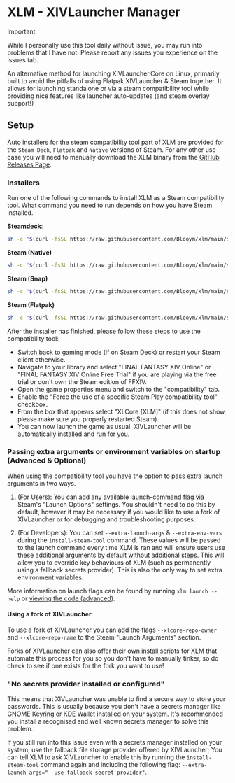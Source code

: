 # XLM - XIVLauncher Manager

> [!IMPORTANT]  
> While I personally use this tool daily without issue, you may run into problems that I have not. Please report any issues you experience on the issues tab.

An alternative method for launching XIVLauncher.Core on Linux, primarily built to avoid the pitfalls of using Flatpak XIVLauncher & Steam together. It allows for launching standalone or via a steam compatibility tool while providing nice features like launcher auto-updates (and steam overlay support!)

## Setup

Auto installers for the steam compatibility tool part of XLM are provided for the `Steam Deck`, `Flatpak` and `Native` versions of Steam. For any other use-case you will need to manually download the XLM binary from the [GitHub Releases Page](https://github.com/Blooym/xlm/releases/latest).

### Installers

Run one of the following commands to install XLM as a Steam compatibility tool. What command you need to run depends on how you have Steam installed.

**Steamdeck**:

```sh
sh -c "$(curl -fsSL https://raw.githubusercontent.com/Blooym/xlm/main/setup/install-steamdeck.sh)"
```

**Steam (Native)**
```sh
sh -c "$(curl -fsSL https://raw.githubusercontent.com/Blooym/xlm/main/setup/install-native.sh)"
```

**Steam (Snap)**
```sh
sh -c "$(curl -fsSL https://raw.githubusercontent.com/Blooym/xlm/main/setup/install-snap.sh)"
```

**Steam (Flatpak)**
```sh
sh -c "$(curl -fsSL https://raw.githubusercontent.com/Blooym/xlm/main/setup/install-flatpak.sh)"
```

After the installer has finished, please follow these steps to use the compatibility tool:
- Switch back to gaming mode (if on Steam Deck) or restart your Steam client otherwise.
- Navigate to your library and select "FINAL FANTASY XIV Online" or "FINAL FANTASY XIV Online Free Trial" if you are playing via the free trial or don't own the Steam edition of FFXIV. 
- Open the game properties menu and switch to the "compatibility" tab.
- Enable the "Force the use of a specific Steam Play compatibility tool" checkbox.
- From the box that appears select "XLCore [XLM]" (if this does not show, please make sure you properly restarted Steam).
- You can now launch the game as usual. XIVLauncher will be automatically installed and run for you.

### Passing extra arguments or environment variables on startup (Advanced & Optional)

When using the compatibility tool you have the option to pass extra launch arguments in two ways.

1. (For Users): You can add any available launch-command flag via Steam's "Launch Options" settings. You shouldn't need to do this by default, however it may be necessary if you would like to use a fork of XIVLauncher or for debugging and troubleshooting purposes.

2. (For Developers): You can set `--extra-launch-args` & `--extra-env-vars` during the `install-steam-tool` command. These values will be passed to the launch command every time XLM is ran and will ensure users use these additional arguments by default without additional steps. This will allow you to override key behaviours of XLM (such as permanently using a fallback secrets provider). This is also the only way to set extra environment variables.

More information on launch flags can be found by running `xlm launch --help` or [viewing the code (advanced)](https://github.com/Blooym/xlm/blob/01150849865eb436bbb9477be17c40752488f463/src/commands/launch.rs#L29).

#### Using a fork of XIVLauncher

To use a fork of XIVLauncher you can add the flags `--xlcore-repo-owner` and `--xlcore-repo-name` to the Steam "Launch Arguments" section. 

Forks of XIVLauncher can also offer their own install scripts for XLM that automate this process for you so you don't have to manually tinker, so do check to see if one exists for the fork you want to use!

### "No secrets provider installed or configured"

This means that XIVLauncher was unable to find a secure way to store your passwords. This is usually because you don't have a secrets manager like GNOME Keyring or KDE Wallet installed on your system. It's recommended you install a recognised and well known secrets manager to solve this problem.

If you still run into this issue even with a secrets manager installed on your system, use the fallback file storage provider offered by XIVLauncher; You can tell XLM to ask XIVLauncher to enable this by running the `install-steam-tool` command again and including the following flag: `--extra-launch-args="--use-fallback-secret-provider"`.
